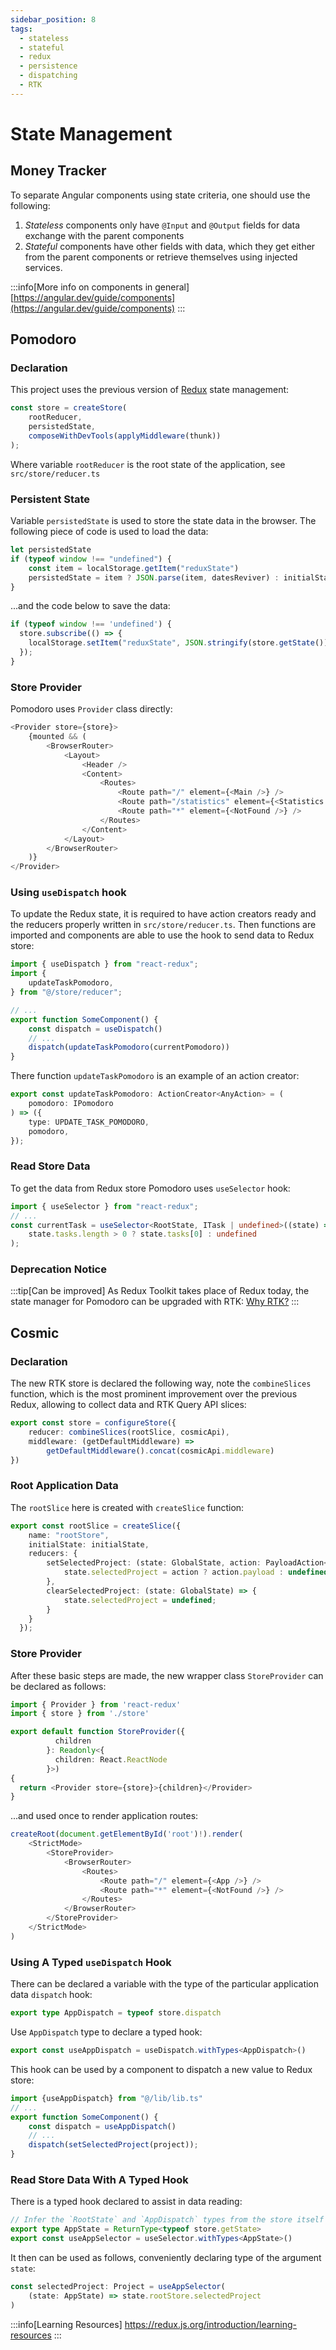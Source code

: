 ```yaml
---
sidebar_position: 8
tags:
  - stateless
  - stateful
  - redux
  - persistence
  - dispatching
  - RTK
---
```


# State Management

## Money Tracker 

To separate Angular components using state criteria, one should use the following:

1. <i>Stateless</i> components only have `@Input` and `@Output` fields
for data exchange with the parent components
2. <i>Stateful</i> components
have other fields with data, which they get either from the parent components
or retrieve themselves using injected services.

:::info[More info on components in general]
[https://angular.dev/guide/components](https://angular.dev/guide/components)
:::

## Pomodoro

### Declaration

This project uses the previous version of [Redux](https://redux.js.org) state management:

```typescript title="src/App.tsx"
const store = createStore(
    rootReducer,
    persistedState,
    composeWithDevTools(applyMiddleware(thunk))
);
```
Where variable `rootReducer` is the root state of the application,
see `src/store/reducer.ts`

### Persistent State 

Variable `persistedState` is used to store the state data 
in the browser. The following piece of code is used to load the data:

```typescript  title="src/App.tsx"
let persistedState
if (typeof window !== "undefined") {
    const item = localStorage.getItem("reduxState")
    persistedState = item ? JSON.parse(item, datesReviver) : initialState;
}
```

...and the code below to save the data:
```typescript  title="src/App.tsx"
if (typeof window !== 'undefined') {
  store.subscribe(() => {
    localStorage.setItem("reduxState", JSON.stringify(store.getState()));
  });
}
```

### Store Provider

Pomodoro uses `Provider` class directly:

````typescript jsx title="src/App.tsx"
<Provider store={store}>
    {mounted && (
        <BrowserRouter>
            <Layout>
                <Header />
                <Content>
                    <Routes>
                        <Route path="/" element={<Main />} />
                        <Route path="/statistics" element={<Statistics />} />
                        <Route path="*" element={<NotFound />} />
                    </Routes>
                </Content>
            </Layout>
        </BrowserRouter>
    )}
</Provider>
````

### Using `useDispatch` hook

To update the Redux state, it is required to have action creators ready and the reducers properly 
written in `src/store/reducer.ts`. Then functions are imported and components are able 
to use the hook to send data to Redux store:

````typescript
import { useDispatch } from "react-redux";
import {
    updateTaskPomodoro,
} from "@/store/reducer";

// ...
export function SomeComponent() {
    const dispatch = useDispatch()
    // ...
    dispatch(updateTaskPomodoro(currentPomodoro))
}
````

There function `updateTaskPomodoro` is an example of an action creator:

````typescript title="src/store/reducer.ts"
export const updateTaskPomodoro: ActionCreator<AnyAction> = (
    pomodoro: IPomodoro
) => ({
    type: UPDATE_TASK_POMODORO,
    pomodoro,
});
````

### Read Store Data

To get the data from Redux store Pomodoro uses `useSelector` hook:

````typescript title="src/containers/ProjectContainer/ProjectContainer.tsx"
import { useSelector } from "react-redux";
// ...
const currentTask = useSelector<RootState, ITask | undefined>((state) =>
    state.tasks.length > 0 ? state.tasks[0] : undefined
);
````

### Deprecation Notice

:::tip[Can be improved]
As Redux Toolkit takes place of Redux today, the state manager for Pomodoro
can be upgraded with RTK: [Why RTK?](https://redux.js.org/introduction/why-rtk-is-redux-today)
:::

## Cosmic

### Declaration

The new RTK store is declared the following way, note the `combineSlices` function, which is the most
prominent improvement over the previous Redux, allowing to collect data and RTK Query API slices:

```typescript title="src/lib/store.ts"
export const store = configureStore({
    reducer: combineSlices(rootSlice, cosmicApi),
    middleware: (getDefaultMiddleware) =>
        getDefaultMiddleware().concat(cosmicApi.middleware)
})
```

### Root Application Data

The `rootSlice` here is created with `createSlice` function:

````typescript title="src/lib/store.ts"
export const rootSlice = createSlice({
    name: "rootStore",
    initialState: initialState,
    reducers: {
        setSelectedProject: (state: GlobalState, action: PayloadAction<Project>) => {
            state.selectedProject = action ? action.payload : undefined;
        },
        clearSelectedProject: (state: GlobalState) => {
            state.selectedProject = undefined;
        }
    }
  });
````

### Store Provider

After these basic steps are made, the new wrapper class `StoreProvider` can be declared as follows:
```typescript jsx title="src/lib/StoreProdiver.tsx"
import { Provider } from 'react-redux'
import { store } from './store'

export default function StoreProvider({
          children
        }: Readonly<{
          children: React.ReactNode
        }>) 
{
  return <Provider store={store}>{children}</Provider>
}
```
...and used once to render application routes:
````typescript jsx title="src/main.tsx"
createRoot(document.getElementById('root')!).render(
    <StrictMode>
        <StoreProvider>
            <BrowserRouter>
                <Routes>
                    <Route path="/" element={<App />} />
                    <Route path="*" element={<NotFound />} />
                </Routes>
            </BrowserRouter>
        </StoreProvider>
    </StrictMode>
)
````

### Using A Typed `useDispatch` Hook

There can be declared a variable with the type of the particular application
data `dispatch` hook:

````typescript title="src/store.tsx"
export type AppDispatch = typeof store.dispatch
````
Use `AppDispatch` type to declare a typed hook:

````typescript title="src/lib/lib.ts"
export const useAppDispatch = useDispatch.withTypes<AppDispatch>()
````

This hook can be used by a component to dispatch a new value to Redux store:

````typescript jsx
import {useAppDispatch} from "@/lib/lib.ts"
// ...
export function SomeComponent() {
    const dispatch = useAppDispatch()
    // ...
    dispatch(setSelectedProject(project));    
}
````

### Read Store Data With A Typed Hook

There is a typed hook declared to assist in data reading:

````typescript title="src/store.tsx"
// Infer the `RootState` and `AppDispatch` types from the store itself
export type AppState = ReturnType<typeof store.getState>
export const useAppSelector = useSelector.withTypes<AppState>()
````

It then can be used as follows, conveniently declaring type of the argument `state`:

````typescript
const selectedProject: Project = useAppSelector(
    (state: AppState) => state.rootStore.selectedProject
)
````

:::info[Learning Resources]
https://redux.js.org/introduction/learning-resources
:::